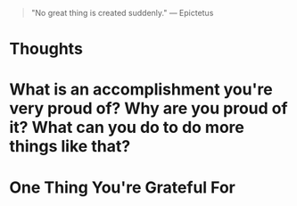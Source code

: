 
> \"No great thing is created suddenly.\" — Epictetus

# Thoughts

# What is an accomplishment you're very proud of? Why are you proud of it? What can you do to do more things like that?

# One Thing You're Grateful For

